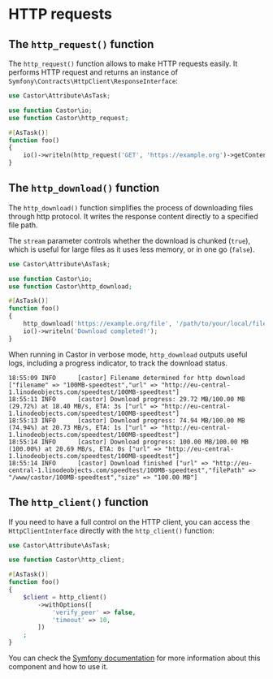 # HTTP requests

## The `http_request()` function

The `http_request()` function allows to make HTTP requests easily. It performs HTTP
request and returns an instance of
`Symfony\Contracts\HttpClient\ResponseInterface`:

```php
use Castor\Attribute\AsTask;

use function Castor\io;
use function Castor\http_request;

#[AsTask()]
function foo()
{
    io()->writeln(http_request('GET', 'https://example.org')->getContent());
}
```

## The `http_download()` function

The `http_download()` function simplifies the process of downloading files through http protocol. It writes the
response content directly to a specified file path.

The `stream` parameter controls whether the download is chunked (`true`), which is useful for large files as it uses less memory, or in one go (`false`). 

```php
use Castor\Attribute\AsTask;

use function Castor\io;
use function Castor\http_download;

#[AsTask()]
function foo()
{
    http_download('https://example.org/file', '/path/to/your/local/file', stream: true);
    io()->writeln('Download completed!');
}
```

When running in Castor in verbose mode, `http_download` outputs useful logs, including a progress indicator, to track the download status.

```
18:55:09 INFO      [castor] Filename determined for http download ["filename" => "100MB-speedtest","url" => "http://eu-central-1.linodeobjects.com/speedtest/100MB-speedtest"]
18:55:11 INFO      [castor] Download progress: 29.72 MB/100.00 MB (29.72%) at 18.40 MB/s, ETA: 3s ["url" => "http://eu-central-1.linodeobjects.com/speedtest/100MB-speedtest"]
18:55:13 INFO      [castor] Download progress: 74.94 MB/100.00 MB (74.94%) at 20.73 MB/s, ETA: 1s ["url" => "http://eu-central-1.linodeobjects.com/speedtest/100MB-speedtest"]
18:55:14 INFO      [castor] Download progress: 100.00 MB/100.00 MB (100.00%) at 20.69 MB/s, ETA: 0s ["url" => "http://eu-central-1.linodeobjects.com/speedtest/100MB-speedtest"]
18:55:14 INFO      [castor] Download finished ["url" => "http://eu-central-1.linodeobjects.com/speedtest/100MB-speedtest","filePath" => "/www/castor/100MB-speedtest","size" => "100.00 MB"]
```

## The `http_client()` function

If you need to have a full control on the HTTP client, you can access the
`HttpClientInterface` directly with the `http_client()` function:

```php
use Castor\Attribute\AsTask;

use function Castor\http_client;

#[AsTask()]
function foo()
{
    $client = http_client()
        ->withOptions([
            'verify_peer' => false,
            'timeout' => 10,
        ])
    ;
}
```

You can check
the [Symfony documentation](https://symfony.com/doc/current/http_client.html)
for more information about this component and how to use it.
